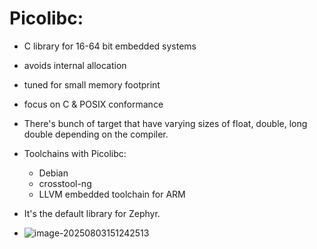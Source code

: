 # Picolibc:

- C library for 16-64 bit embedded systems
- avoids internal allocation
- tuned for small memory footprint
- focus on C & POSIX conformance
- There's bunch of target that have varying sizes of float, double, long double depending on the compiler.
- Toolchains with Picolibc:
  - Debian
  - crosstool-ng
  - LLVM embedded toolchain for ARM

- It's the default library for Zephyr.
- ![image-20250803151242513](C:\Users\hp\AppData\Roaming\Typora\typora-user-images\image-20250803151242513.png)